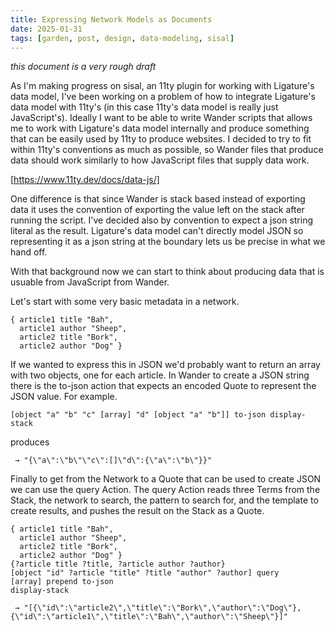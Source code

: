 ```yaml
---
title: Expressing Network Models as Documents
date: 2025-01-31
tags: [garden, post, design, data-modeling, sisal]
---
```


*this document is a very rough draft*

As I'm making progress on sisal, an 11ty plugin for working with Ligature's data model, I've been working on a problem of how to integrate Ligature's data model with 11ty's (in this case 11ty's data model is really just JavaScript's).
Ideally I want to be able to write Wander scripts that allows me to work with Ligature's data model internally and produce something that can be easily used by 11ty to produce websites.
I decided to try to fit within 11ty's conventions as much as possible, so Wander files that produce data should work similarly to how JavaScript files that supply data work.

[https://www.11ty.dev/docs/data-js/]

One difference is that since Wander is stack based instead of exporting data it uses the convention of exporting the value left on the stack after running the script.
I've decided also by convention to expect a json string literal as the result.
Ligature's data model can't directly model JSON so representing it as a json string at the boundary lets us be precise in what we hand off.

With that background now we can start to think about producing data that is usuable from JavaScript from Wander.

Let's start with some very basic metadata in a network.

```wander
{ article1 title "Bah",
  article1 author "Sheep",
  article2 title "Bork",
  article2 author "Dog" } 
```

If we wanted to express this in JSON we'd probably want to return an array with two objects, one for each article.
In Wander to create a JSON string there is the to-json action that expects an encoded Quote to represent the JSON value.
For example.

```wander
[object "a" "b" "c" [array] "d" [object "a" "b"]] to-json display-stack
```

produces

```
 → "{\"a\":\"b\"\"c\":[]\"d\":{\"a\":\"b\"}}"
```

Finally to get from the Network to a Quote that can be used to create JSON we can use the query Action.
The query Action reads three Terms from the Stack, the network to search, the pattern to search for, and the template to create results, and pushes the result on the Stack as a Quote.

```wander
{ article1 title "Bah",
  article1 author "Sheep",
  article2 title "Bork",
  article2 author "Dog" } 
{?article title ?title, ?article author ?author} 
[object "id" ?article "title" ?title "author" ?author] query
[array] prepend to-json
display-stack
```

```
 → "[{\"id\":\"article2\",\"title\":\"Bork\",\"author\":\"Dog\"},{\"id\":\"article1\",\"title\":\"Bah\",\"author\":\"Sheep\"}]"
```
